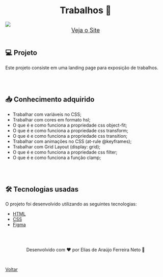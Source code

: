<h1 align="center">Trabalhos 💼</h1>

<img src="./demonstracao.gif">

<div align="center">
    <a style="font-size: 18px" href="https://elias-neto.github.io/Explorer/nivel03/stage03/projeto03" target="_blank"> Veja o Site</a>
</div>

<br>

<h2> 💻 Projeto </h2>

Este projeto consiste em uma landing page para exposição de trabalhos.

<br>
<br>

<h2> 📥 Conhecimento adquirido </h2>

- Trabalhar com variáveis no CSS;
- Trabalhar com cores em formato hsl;
- O que é e como funciona a propriedade css object-fit;
- O que é e como funciona a propriedade css transform;
- O que é e como funciona a propriedade css transition;
- Trabalhar com animações no CSS (at-rule @keyframes);
- Trabalhar com Grid Layout (display: grid);
- O que é e como funciona a propriedade css filter;
- O que é e como funciona a função clamp;

<br>
<br>

<h2> 🛠 Tecnologias usadas </h2>

O projeto foi desenvolvido utilizando as seguintes tecnologias:

- [HTML](https://www.w3schools.com/html/)
- [CSS](https://www.w3schools.com/css/default.asp)
- [Figma](https://www.figma.com/design/)

<br>
<br>

<p align="center"> Desenvolvido com ❤ por Elias de Araújo Ferreira Neto 👋 <p>

<br>

<a href="../README.md">Voltar</a>
